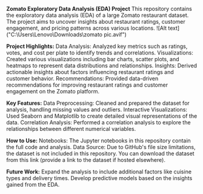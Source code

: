 **Zomato Exploratory Data Analysis (EDA) Project**
This repository contains the exploratory data analysis (EDA) of a large Zomato restaurant dataset. The project aims to uncover insights about restaurant ratings, customer engagement, and pricing patterns across various locations.
![Alt text]("C:\Users\Lenovo\Downloads\zomato pic.avif")

**Project Highlights:**
Data Analysis: Analyzed key metrics such as ratings, votes, and cost per plate to identify trends and correlations.
Visualizations: Created various visualizations including bar charts, scatter plots, and heatmaps to represent data distributions and relationships.
Insights: Derived actionable insights about factors influencing restaurant ratings and customer behavior.
Recommendations: Provided data-driven recommendations for improving restaurant ratings and customer engagement on the Zomato platform.


**Key Features:**
Data Preprocessing: Cleaned and prepared the dataset for analysis, handling missing values and outliers.
Interactive Visualizations: Used Seaborn and Matplotlib to create detailed visual representations of the data.
Correlation Analysis: Performed a correlation analysis to explore the relationships between different numerical variables.


**How to Use:**
Notebooks: The Jupyter notebooks in this repository contain the full code and analysis.
Data Source: Due to GitHub's file size limitations, the dataset is not included in this repository. You can download the dataset from this link (provide a link to the dataset if hosted elsewhere).


**Future Work:**
Expand the analysis to include additional factors like cuisine types and delivery times.
Develop predictive models based on the insights gained from the EDA.
